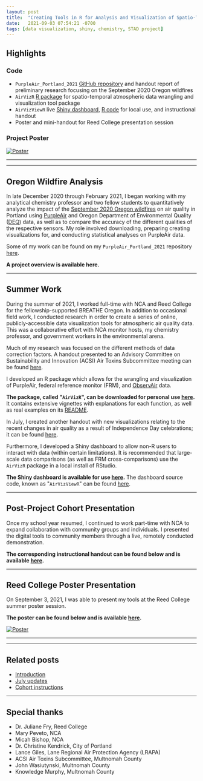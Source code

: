 ```yaml
---
layout: post
title:  "Creating Tools in R for Analysis and Visualization of Spatio-Temporal Air Quality Data"
date:   2021-09-03 07:54:21 -0700
tags: [data visualization, shiny, chemistry, STAD project]
---
```


## Highlights

### Code
* <code>PurpleAir_Portland_2021</code> <a href = "https://github.com/gmcginnis/PurpleAir_Portland_2021" target="_blank" rel="noopener noreferrer">GitHub repository</a> and handout report of preliminary research focusing on the September 2020 Oregon wildfires
* <code>AirVizR</code> <a href = "https://github.com/gmcginnis/AirVizR" target="_blank" rel="noopener noreferrer">R package</a> for spatio-temporal atmospheric data wrangling and visualization tool package
* <code>AirVizViewR</code> live <a href = "https://gmcginnis.shinyapps.io/AirVizViewR/" target="_blank" rel="noopener noreferrer">Shiny dashboard</a>, <a href = "https://github.com/gmcginnis/AirVizViewR" target="_blank" rel="noopener noreferrer">R code</a> for local use, and instructional handout
* Poster and mini-handout for Reed College presentation session

### Project Poster

<a href = "https://drive.google.com/file/d/1mbFkM7Cz5nenoNzb-1y1pSNx7hLEKmbX/view?usp=sharing" target="_blank" rel="noopener noreferrer">![Poster](/assets/handouts/2021-09-session-poster.png)</a>

<hr>
<hr>

## Oregon Wildfire Analysis

In late December 2020 through February 2021, I began working with my analytical chemistry professor and two fellow students to quantitatively analyze the impact of the <a href = "https://en.wikipedia.org/wiki/2020_Oregon_wildfires" target="_blank" rel="noopener noreferrer">September 2020 Oregon wildfires</a> on air quality in Portland using <a href = "https://www2.purpleair.com/" target="_blank" rel="noopener noreferrer">PurpleAir</a> and Oregon Department of Environmental Quality (<a href = "https://www.oregon.gov/deq/pages/index.aspx" target="_blank" rel="noopener noreferrer">DEQ</a>) data, as well as to compare the accuracy of the different qualities of the respective sensors. My role involved downloading, preparing creating visualizations for, and conducting statistical analyses on PurpleAir data.

Some of my work can be found on my <code>PurpleAir_Portland_2021</code> repository <a href = "https://github.com/gmcginnis/PurpleAir_Portland_2021" target="_blank" rel="noopener noreferrer">here</a>.

<b>A project overview is available here.</b>

<hr>

## Summer Work

During the summer of 2021, I worked full-time with NCA and Reed College for the fellowship-supported BREATHE Oregon. In addition to occasional field work, I conducted research in order to create a series of online, publicly-accessible data visualization tools for atmospheric air quality data. This was a collaborative effort with NCA monitor hosts, my chemistry professor, and government workers in the environmental arena.

Much of my research was focused on the different methods of data correction factors. A handout presented to an Advisory Committee on Sustainability and Innovation (ACSI) Air Toxins Subcommittee meeting can be found <a href="/2021/06/14/stad-intro.html">here</a>.

I developed an R package which allows for the wrangling and visualization of PurpleAir, federal reference monitor (FRM), and <a href = "https://www.dstech.io/" target="_blank" rel="noopener noreferrer">ObservAir</a> data.

<b>The package, called "<code>AirVizR</code>", can be downloaded for personal use <a href = "https://github.com/gmcginnis/AirVizR" target="_blank" rel="noopener noreferrer">here</a>.</b> It contains extensive vignettes with explanations for each function, as well as real examples on its <a href = "https://github.com/gmcginnis/AirVizR#readme" target="_blank" rel="noopener noreferrer">README</a>.

In July, I created another handout with new visualizations relating to the recent changes in air quality as a result of Independence Day celebrations; it can be found <a href="/2021/07/07/stad-july.html">here</a>.

Furthermore, I developed a Shiny dashboard to allow non-R users to interact with data (within certain limitations). It is recommended that large-scale data comparisons (as well as FRM cross-comparisons) use the <code>AirVizR</code> package in a local install of RStudio.

<b>The Shiny dashboard is available for use <a href = "https://gmcginnis.shinyapps.io/AirVizViewR/" target="_blank" rel="noopener noreferrer">here</a>.</b> The dashboard source code, known as "<code>AirVizViewR</code>" can be found <a href = "https://github.com/gmcginnis/AirVizViewR" target="_blank" rel="noopener noreferrer">here</a>.

<hr>

## Post-Project Cohort Presentation

Once my school year resumed, I continued to work part-time with NCA to expand collaboration with community groups and individuals. I presented the digital tools to community members through a live, remotely conducted demonstration.

<b>The corresponding instructional handout can be found below and is available <a href="/2021/08/02/stad-cohort.html">here</a>.</b>

<hr>

## Reed College Poster Presentation

On September 3, 2021, I was able to present my tools at the Reed College summer poster session.

<b>The poster can be found below and is available <a href = "https://drive.google.com/file/d/1mbFkM7Cz5nenoNzb-1y1pSNx7hLEKmbX/view?usp=sharing" target="_blank" rel="noopener noreferrer">here</a>.</b>

<a href = "https://drive.google.com/file/d/1mbFkM7Cz5nenoNzb-1y1pSNx7hLEKmbX/view?usp=sharing" target="_blank" rel="noopener noreferrer">![Poster](/assets/handouts/2021-09-session-poster.png)</a>

<hr>
<hr>

## Related posts

* <a href="/2021/06/14/stad-intro.html">Introduction</a>
* <a href="/2021/07/07/stad-july.html">July updates</a>
* <a href="/2021/08/02/stad-cohort.html">Cohort instructions</a>

<hr>

## Special thanks
* Dr. Juliane Fry, Reed College
* Mary Peveto, NCA
* Micah Bishop, NCA
* Dr. Christine Kendrick, City of Portland
* Lance Giles, Lane Regional Air Protection Agency (LRAPA)
* ACSI Air Toxins Subcommittee, Multnomah County
* John Wasiutynski, Multnomah County
* Knowledge Murphy, Multnomah County